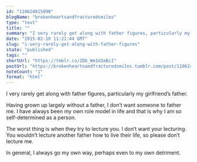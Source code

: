 ```yaml
---
id: "110624815890"
blogName: "brokenheartsandfracturedsmiles"
type: "text"
title: ""
summary: "I very rarely get along with father figures, particularly my girlfriend's father.  Having grown up largely without a father, I..."
date: "2015-02-10 11:21:44 GMT"
slug: "i-very-rarely-get-along-with-father-figures"
state: "published"
tags: ""
shortUrl: "https://tmblr.co/ZDb_Wm1d1mBiI"
postUrl: "https://brokenheartsandfracturedsmiles.tumblr.com/post/110624815890/i-very-rarely-get-along-with-father-figures"
noteCount: "1"
format: "html"
---
```


I very rarely get along with father figures, particularly my girlfriend’s father. 

Having grown up largely without a father, I don’t want someone to father me. I have always been my own role model in life and that is why I am so self-determined as a person. 

The worst thing is when they try to lecture you. I don’t want your lecturing. You wouldn’t lecture another father how to live their life, so please don’t lecture me. 

In general, I always go my own way, perhaps even to my own detriment.